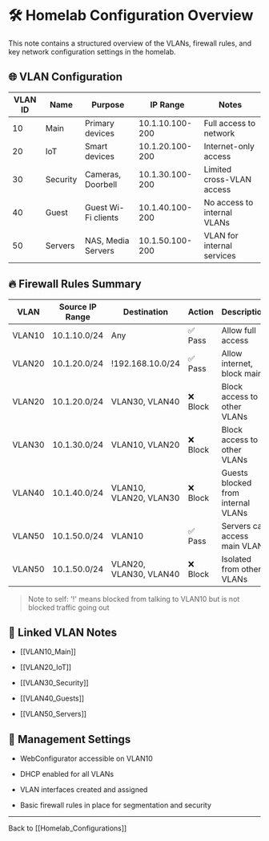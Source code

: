 # 🛠️ Homelab Configuration Overview

This note contains a structured overview of the VLANs, firewall rules, and key network configuration settings in the homelab.

## 🌐 VLAN Configuration

| VLAN ID | Name     | Purpose             | IP Range        | Notes                       |
| ------- | -------- | ------------------- | --------------- | --------------------------- |
| 10      | Main     | Primary devices     | 10.1.10.100-200 | Full access to network      |
| 20      | IoT      | Smart devices       | 10.1.20.100-200 | Internet-only access        |
| 30      | Security | Cameras, Doorbell   | 10.1.30.100-200 | Limited cross-VLAN access   |
| 40      | Guest    | Guest Wi-Fi clients | 10.1.40.100-200 | No access to internal VLANs |
| 50      | Servers  | NAS, Media Servers  | 10.1.50.100-200 | VLAN for internal services  |

## 🔥 Firewall Rules Summary

| VLAN   | Source IP Range | Destination            | Action   | Description                        |
| ------ | --------------- | ---------------------- | -------- | ---------------------------------- |
| VLAN10 | 10.1.10.0/24    | Any                    | ✅ Pass  | Allow full access                  |
| VLAN20 | 10.1.20.0/24    | !192.168.10.0/24       | ✅ Pass  | Allow internet, block main         |
| VLAN20 | 10.1.20.0/24    | VLAN30, VLAN40         | ❌ Block | Block access to other VLANs        |
| VLAN30 | 10.1.30.0/24    | VLAN10, VLAN20         | ❌ Block | Block access to other VLANs        |
| VLAN40 | 10.1.40.0/24    | VLAN10, VLAN20, VLAN30 | ❌ Block | Guests blocked from internal VLANs |
| VLAN50 | 10.1.50.0/24    | VLAN10                 | ✅ Pass  | Servers can access main VLAN       |
| VLAN50 | 10.1.50.0/24    | VLAN20, VLAN30, VLAN40 | ❌ Block | Isolated from other VLANs          |

> Note to self: '!' means blocked from talking to VLAN10 but is not blocked traffic going out

## 📁 Linked VLAN Notes

- [[VLAN10_Main]]
    
- [[VLAN20_IoT]]
    
- [[VLAN30_Security]]
    
- [[VLAN40_Guests]]
    
- [[VLAN50_Servers]]
    

## 🔧 Management Settings

- WebConfigurator accessible on VLAN10
    
- DHCP enabled for all VLANs
    
- VLAN interfaces created and assigned
    
- Basic firewall rules in place for segmentation and security
    

---

Back to [[Homelab_Configurations]]